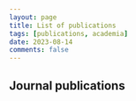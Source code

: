 ```yaml
---
layout: page
title: List of publications
tags: [publications, academia]
date: 2023-08-14
comments: false
---
```


## Journal publications